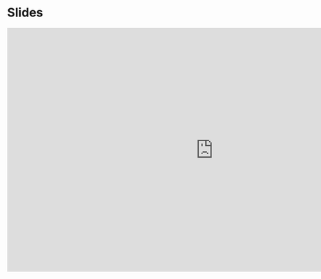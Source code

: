 # Slides

<iframe
    src="https://docs.google.com/presentation/d/e/2PACX-1vRE-AlrSUcGWKUCas2cagSkFEHL3pgdsx8Z2I028qwa9-7MKkRLQO6A9S-2aPy8Fe0tzXoFchKjpKco/pubembed?start=false&loop=false&delayms=60000"
    frameborder="0"
    width="960"
    height="569"
    allowfullscreen="true"
    mozallowfullscreen="true"
    webkitallowfullscreen="true">
</iframe>
